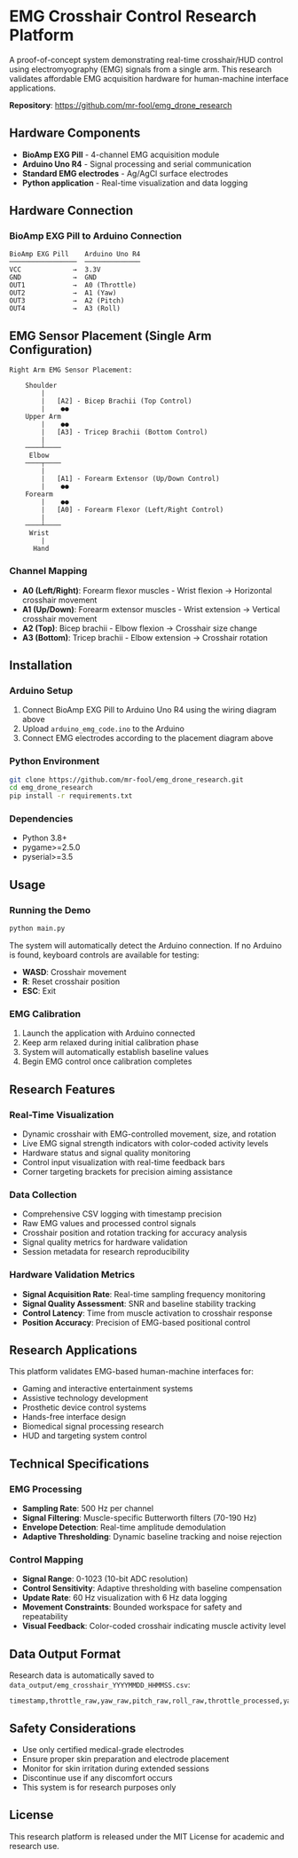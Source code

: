 # EMG Crosshair Control Research Platform

A proof-of-concept system demonstrating real-time crosshair/HUD control using electromyography (EMG) signals from a single arm. This research validates affordable EMG acquisition hardware for human-machine interface applications.

**Repository**: https://github.com/mr-fool/emg_drone_research

## Hardware Components

- **BioAmp EXG Pill** - 4-channel EMG acquisition module
- **Arduino Uno R4** - Signal processing and serial communication
- **Standard EMG electrodes** - Ag/AgCl surface electrodes
- **Python application** - Real-time visualization and data logging

## Hardware Connection

### BioAmp EXG Pill to Arduino Connection
```
BioAmp EXG Pill    Arduino Uno R4
─────────────────  ──────────────
VCC             →  3.3V
GND             →  GND
OUT1            →  A0 (Throttle)
OUT2            →  A1 (Yaw)
OUT3            →  A2 (Pitch) 
OUT4            →  A3 (Roll)
```

## EMG Sensor Placement (Single Arm Configuration)

```
Right Arm EMG Sensor Placement:
                                    
    Shoulder                        
        |                           
        |   [A2] - Bicep Brachii (Top Control)
        |    ●●                     
    Upper Arm                       
        |    ●●                     
        |   [A3] - Tricep Brachii (Bottom Control)
        |                           
    ────┴────                       
     Elbow                          
    ────┬────                       
        |                           
        |   [A1] - Forearm Extensor (Up/Down Control)
        |    ●●                     
    Forearm                         
        |    ●●                     
        |   [A0] - Forearm Flexor (Left/Right Control)
        |                           
    ────┴────                       
     Wrist                          
        |                           
      Hand                 
```

### Channel Mapping
- **A0 (Left/Right)**: Forearm flexor muscles - Wrist flexion → Horizontal crosshair movement
- **A1 (Up/Down)**: Forearm extensor muscles - Wrist extension → Vertical crosshair movement  
- **A2 (Top)**: Bicep brachii - Elbow flexion → Crosshair size change
- **A3 (Bottom)**: Tricep brachii - Elbow extension → Crosshair rotation

## Installation

### Arduino Setup
1. Connect BioAmp EXG Pill to Arduino Uno R4 using the wiring diagram above
2. Upload `arduino_emg_code.ino` to the Arduino
3. Connect EMG electrodes according to the placement diagram above

### Python Environment
```bash
git clone https://github.com/mr-fool/emg_drone_research.git
cd emg_drone_research
pip install -r requirements.txt
```

### Dependencies
- Python 3.8+
- pygame>=2.5.0
- pyserial>=3.5

## Usage

### Running the Demo
```bash
python main.py
```

The system will automatically detect the Arduino connection. If no Arduino is found, keyboard controls are available for testing:
- **WASD**: Crosshair movement
- **R**: Reset crosshair position
- **ESC**: Exit

### EMG Calibration
1. Launch the application with Arduino connected
2. Keep arm relaxed during initial calibration phase
3. System will automatically establish baseline values
4. Begin EMG control once calibration completes

## Research Features

### Real-Time Visualization
- Dynamic crosshair with EMG-controlled movement, size, and rotation
- Live EMG signal strength indicators with color-coded activity levels
- Hardware status and signal quality monitoring
- Control input visualization with real-time feedback bars
- Corner targeting brackets for precision aiming assistance

### Data Collection
- Comprehensive CSV logging with timestamp precision
- Raw EMG values and processed control signals
- Crosshair position and rotation tracking for accuracy analysis
- Signal quality metrics for hardware validation
- Session metadata for research reproducibility

### Hardware Validation Metrics
- **Signal Acquisition Rate**: Real-time sampling frequency monitoring
- **Signal Quality Assessment**: SNR and baseline stability tracking
- **Control Latency**: Time from muscle activation to crosshair response
- **Position Accuracy**: Precision of EMG-based positional control

## Research Applications

This platform validates EMG-based human-machine interfaces for:
- Gaming and interactive entertainment systems
- Assistive technology development
- Prosthetic device control systems
- Hands-free interface design
- Biomedical signal processing research
- HUD and targeting system control

## Technical Specifications

### EMG Processing
- **Sampling Rate**: 500 Hz per channel
- **Signal Filtering**: Muscle-specific Butterworth filters (70-190 Hz)
- **Envelope Detection**: Real-time amplitude demodulation
- **Adaptive Thresholding**: Dynamic baseline tracking and noise rejection

### Control Mapping
- **Signal Range**: 0-1023 (10-bit ADC resolution)
- **Control Sensitivity**: Adaptive thresholding with baseline compensation
- **Update Rate**: 60 Hz visualization with 6 Hz data logging
- **Movement Constraints**: Bounded workspace for safety and repeatability
- **Visual Feedback**: Color-coded crosshair indicating muscle activity level

## Data Output Format

Research data is automatically saved to `data_output/emg_crosshair_YYYYMMDD_HHMMSS.csv`:

```csv
timestamp,throttle_raw,yaw_raw,pitch_raw,roll_raw,throttle_processed,yaw_processed,pitch_processed,roll_processed,crosshair_x,crosshair_y,crosshair_rotation,signal_quality,acquisition_rate
```

## Safety Considerations

- Use only certified medical-grade electrodes
- Ensure proper skin preparation and electrode placement
- Monitor for skin irritation during extended sessions
- Discontinue use if any discomfort occurs
- This system is for research purposes only

## License

This research platform is released under the MIT License for academic and research use.